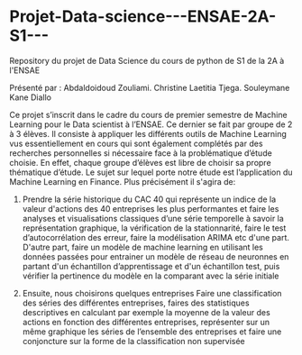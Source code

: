 # Projet-Data-science---ENSAE-2A-S1---
Repository du projet de Data Science du cours de python de S1 de la 2A à l'ENSAE 

 Présenté par : 
 Abdaldoidoud Zouliami.
 Christine Laetitia Tjega.
 Souleymane Kane Diallo

Ce projet s’inscrit dans le cadre du cours de premier semestre de Machine Learning pour le Data scientist à l’ENSAE. Ce dernier se fait par groupe de 2 à 3 élèves. Il consiste à appliquer les différents outils de Machine Learning vus essentiellement en cours qui sont également complétés par des recherches personnelles si nécessaire face à la problématique d’étude choisie. En effet, chaque groupe d’élèves est libre de choisir sa propre thématique d’étude. Le sujet sur lequel porte notre étude est l’application du Machine Learning en Finance. Plus précisément il s'agira de:

1)	Prendre la série historique du CAC 40 qui représente un indice de la valeur d'actions des 40 entreprises les plus performantes et faire les analyses et visualisations classiques d’une série temporelle à savoir la représentation graphique, la vérification de la stationnarité,  faire le test d’autocorrélation des erreur, faire la modélisation ARIMA etc d'une part.
D'autre part, faire un modèle de machine learning en utilisant les données passées pour entrainer un modèle de réseau de neuronnes en partant d'un échantillon d’apprentissage et d'un échantillon test, puis vérifier la pertinence du modèle en la comparant avec la série initiale

2)	Ensuite, nous choisirons quelques entreprises Faire une classification des séries des différentes entreprises, faires des statistiques descriptives en calculant par exemple la moyenne de la valeur des actions en fonction des différentes entreprises, représenter sur un même graphique les séries de l’ensemble des entreprises et faire une conjoncture sur la forme de la classification non supervisée

